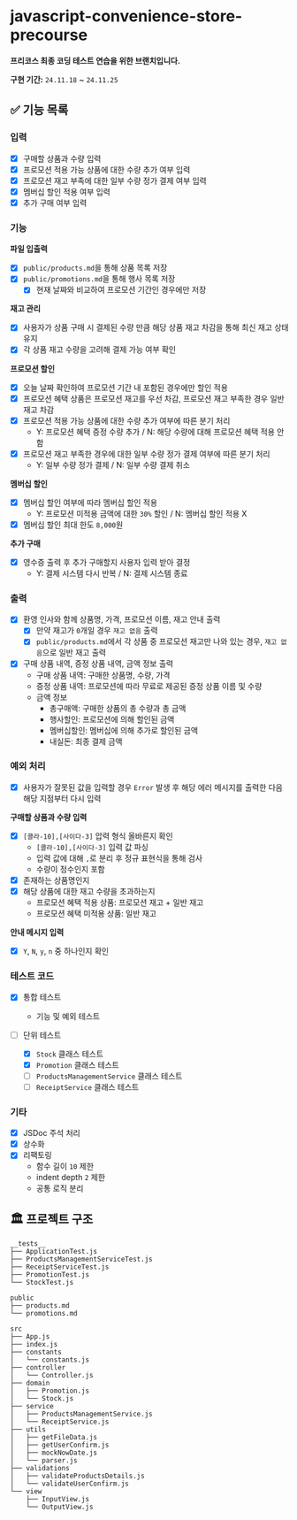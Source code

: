 # javascript-convenience-store-precourse

**프리코스 최종 코딩 테스트 연습을 위한 브랜치입니다.**

**구현 기간:** `24.11.18` ~ `24.11.25`

## ✅ 기능 목록

### 입력

  - [x] 구매할 상품과 수량 입력
  - [x] 프로모션 적용 가능 상품에 대한 수량 추가 여부 입력
  - [x] 프로모션 재고 부족에 대한 일부 수량 정가 결제 여부 입력
  - [x] 멤버십 할인 적용 여부 입력
  - [x] 추가 구매 여부 입력

### 기능

  **파일 입출력**
  - [x] `public/products.md`을 통해 상품 목록 저장
  - [x] `public/promotions.md`을 통해 행사 목록 저장
    - [x] 현재 날짜와 비교하여 프로모션 기간인 경우에만 저장

  **재고 관리**
  - [x] 사용자가 상품 구매 시 결제된 수량 만큼 해당 상품 재고 차감을 통해 최신 재고 상태 유지
  - [x] 각 상품 재고 수량을 고려해 결제 가능 여부 확인

  **프로모션 할인**
  - [x] 오늘 날짜 확인하여 프로모션 기간 내 포함된 경우에만 할인 적용
  - [x] 프로모션 혜택 상품은 프로모션 재고를 우선 차감, 프로모션 재고 부족한 경우 일반 재고 차감
  - [x] 프로모션 적용 가능 상품에 대한 수량 추가 여부에 따른 분기 처리
    - Y: 프로모션 혜택 증정 수량 추가 / N: 해당 수량에 대해 프로모션 혜택 적용 안함
  - [x] 프로모션 재고 부족한 경우에 대한 일부 수량 정가 결제 여부에 따른 분기 처리
    - Y: 일부 수량 정가 결제 / N: 일부 수량 결제 취소

  **멤버십 할인**
  - [x] 멤버십 할인 여부에 따라 멤버십 할인 적용
    - Y: 프로모션 미적용 금액에 대한 `30%` 할인 / N: 멤버십 할인 적용 X
  - [x] 멤버십 할인 최대 한도 `8,000`원

  **추가 구매**
  - [x] 영수증 출력 후 추가 구매할지 사용자 입력 받아 결정
    - Y: 결제 시스템 다시 반복 / N: 결제 시스템 종료

### 출력

  - [x] 환영 인사와 함께 상품명, 가격, 프로모션 이름, 재고 안내 출력
    - [x] 만약 재고가 `0`개일 경우 `재고 없음` 출력
    - [x] `public/products.md`에서 각 상품 중 프로모션 재고만 나와 있는 경우, `재고 없음`으로 일반 재고 출력
  - [x] 구매 상품 내역, 증정 상품 내역, 금액 정보 출력
    - 구매 상품 내역: 구매한 상품명, 수량, 가격
    - 증정 상품 내역: 프로모션에 따라 무료로 제공된 증정 상품 이름 및 수량
    - 금액 정보
      - 총구매액: 구매한 상품의 총 수량과 총 금액
      - 행사할인: 프로모션에 의해 할인된 금액
      - 멤버십할인: 멤버십에 의해 추가로 할인된 금액
      - 내실돈: 최종 결제 금액

### 예외 처리

  - [x] 사용자가 잘못된 값을 입력할 경우 `Error` 발생 후 해당 에러 메시지를 출력한 다음 해당 지점부터 다시 입력

  **구매할 상품과 수량 입력**
  - [x] `[콜라-10],[사이다-3]` 압력 형식 올바른지 확인
    - `[콜라-10],[사이다-3]` 입력 값 파싱
    - 입력 값에 대해 `,`로 분리 후 정규 표현식을 통해 검사
    - 수량이 정수인지 포함
  - [x] 존재하는 상품명인지
  - [x] 해당 상품에 대한 재고 수량을 초과하는지
    - 프로모션 혜택 적용 상품: 프로모션 재고 + 일반 재고
    - 프로모션 혜택 미적용 상품: 일반 재고

  **안내 메시지 입력**
  - [x] `Y`, `N`, `y`, `n` 중 하나인지 확인

### 테스트 코드

  - [x] 통합 테스트
    - 기능 및 예외 테스트

  - [ ] 단위 테스트
    - [x] `Stock` 클래스 테스트
    - [x] `Promotion` 클래스 테스트
    - [ ] `ProductsManagementService` 클래스 테스트
    - [ ] `ReceiptService` 클래스 테스트

### 기타

  - [x] JSDoc 주석 처리
  - [x] 상수화
  - [x] 리팩토링
    - 함수 길이 `10` 제한
    - indent depth `2` 제한
    - 공통 로직 분리

## 🏛️ 프로젝트 구조
```
__tests__
├── ApplicationTest.js
├── ProductsManagementServiceTest.js
├── ReceiptServiceTest.js
├── PromotionTest.js
└── StockTest.js

public
├── products.md
└── promotions.md

src
├── App.js
├── index.js
├── constants
│   └── constants.js
├── controller
│   └── Controller.js
├── domain
│   ├── Promotion.js
│   └── Stock.js
├── service
│   ├── ProductsManagementService.js
│   └── ReceiptService.js
├── utils
│   ├── getFileData.js
│   ├── getUserConfirm.js
│   ├── mockNowDate.js
│   └── parser.js
├── validations
│   ├── validateProductsDetails.js
│   └── validateUserConfirm.js
└── view
    ├── InputView.js
    └── OutputView.js
```
